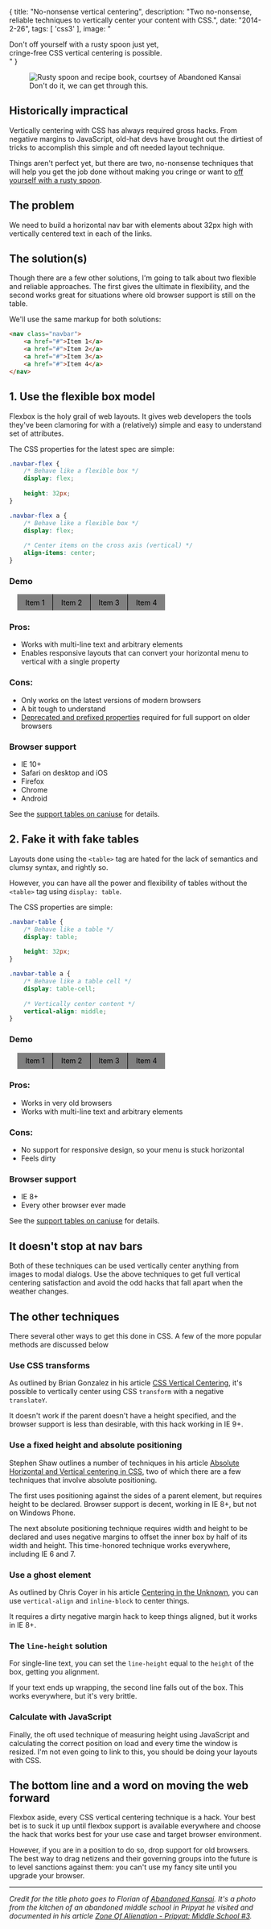 {
    title: "No-nonsense vertical centering",
    description: "Two no-nonsense, reliable techniques to vertically center your content with CSS.",
    date: "2014-2-26",
    tags: [
        'css3'
    ],
    image: "<div class='vCenter fullMast whiteText bigShadow' style='background-image: url(images/rusty-spoon-and-recipe-book.jpg);'>Don't off yourself with a rusty spoon just yet, <br>cringe-free CSS vertical centering is possible.</div>"
}

<style>
    .navbar {
        margin: 1rem;
    }
    .navbar a {
        padding: 0 1rem;

        background: gray;
        
        color: black;

        text-decoration: none;
    }

    .navbar a:not(:last-child) {
        border-right: 0.0625rem solid rgb(0,0,0);
    }

    .navbar-table {
        display: table;
        
        height: 2rem;
    }

    .navbar-table a {
        display: table-cell;
        
        vertical-align: middle;
    }

    .navbar-flex {
        display: flex;
        
        height: 2rem;
    }

    .navbar-flex a {
        display: flex;
        
        align-items: center;
    }
</style>

<figure class="headingImage">
<img src="images/rusty-spoon-and-recipe-book-large.jpg" title="Rusty spoon and recipe book, courtsey of Abandoned Kansai">
<figcaption>Don't do it, we can get through this.</figure>
</figure>

## Historically impractical

Vertically centering with CSS has always required gross hacks. From negative margins to JavaScript, old-hat devs have brought out the dirtiest of tricks to accomplish this simple and oft needed layout technique.

Things aren't perfect yet, but there are two, no-nonsense techniques that will help you get the job done without making you cringe or want to [off yourself with a rusty spoon].

## The problem

We need to build a horizontal nav bar with elements about 32px high with vertically centered text in each of the links.

## The solution(s)

Though there are a few other solutions, I'm going to talk about two flexible and reliable approaches. The first gives the ultimate in flexibility, and the second works great for situations where old browser support is still on the table.

We'll use the same markup for both solutions:

```html
<nav class="navbar">
    <a href="#">Item 1</a>
    <a href="#">Item 2</a>
    <a href="#">Item 3</a>
    <a href="#">Item 4</a>
</nav>
```


## 1. Use the flexible box model

Flexbox is the holy grail of web layouts. It gives web developers the tools they've been clamoring for with a (relatively) simple and easy to understand set of attributes.

The CSS properties for the latest spec are simple:

```css
.navbar-flex {
    /* Behave like a flexible box */
    display: flex;
    
    height: 32px;
}

.navbar-flex a {
    /* Behave like a flexible box */
    display: flex;
    
    /* Center items on the cross axis (vertical) */
    align-items: center;
}
```

### Demo

<nav class="navbar navbar-flex">
    <a href="#">Item 1</a>
    <a href="#">Item 2</a>
    <a href="#">Item 3</a>
    <a href="#">Item 4</a>
</nav>

### Pros:
* Works with multi-line text and arbitrary elements
* Enables responsive layouts that can convert your horizontal menu to vertical with a single property

### Cons:
* Only works on the latest versions of modern browsers
* A bit tough to understand
* [Deprecated and prefixed properties][Using flexbox] required for full support on older browsers

### Browser support
* IE 10+
* Safari on desktop and iOS
* Firefox
* Chrome
* Android

See the [support tables on caniuse](http://caniuse.com/flexbox) for details.


## 2. Fake it with fake tables

Layouts done using the `<table>` tag are hated for the lack of semantics and clumsy syntax, and rightly so.

However, you can have all the power and flexibility of tables without the `<table>` tag using `display: table`.

The CSS properties are simple:

```css
.navbar-table {
    /* Behave like a table */
    display: table;
    
    height: 32px;
}

.navbar-table a {
    /* Behave like a table cell */
    display: table-cell;
    
    /* Vertically center content */
    vertical-align: middle;
}
```

### Demo

<nav class="navbar navbar-table">
    <a href="#">Item 1</a>
    <a href="#">Item 2</a>
    <a href="#">Item 3</a>
    <a href="#">Item 4</a>
</nav>

### Pros:
* Works in very old browsers
* Works with multi-line text and arbitrary elements

### Cons:
* No support for responsive design, so your menu is stuck horizontal
* Feels dirty

### Browser support
* IE 8+
* Every other browser ever made

See the [support tables on caniuse](http://caniuse.com/css-table) for details.


## It doesn't stop at nav bars

Both of these techniques can be used vertically center anything from images to modal dialogs. Use the above techniques to get full vertical centering satisfaction and avoid the odd hacks that fall apart when the weather changes.

## The other techniques

There several other ways to get this done in CSS. A few of the more popular methods are discussed below

### Use CSS transforms

As outlined by Brian Gonzalez in his article [CSS Vertical Centering][translate y approach], it's possible to vertically center using CSS `transform` with a negative `translateY`.

It doesn't work if the parent doesn't have a height specified, and the browser support is less than desirable, with this hack working in IE 9+.

### Use a fixed height and absolute positioning

Stephen Shaw outlines a number of techniques in his article [Absolute Horizontal and Vertical centering in CSS], two of which there are a few techniques that involve absolute positioning.

The first uses positioning against the sides of a parent element, but requires height to be declared. Browser support is decent, working in IE 8+, but not on Windows Phone.

The next absolute positioning technique requires width and height to be declared and uses negative margins to offset the inner box by half of its width and height. This time-honored technique works everywhere, including IE 6 and 7.

### Use a ghost element

As outlined by Chris Coyer in his article [Centering in the Unknown], you can use `vertical-align` and `inline-block` to center things.

It requires a dirty negative margin hack to keep things aligned, but it works in IE 8+.

### The `line-height` solution

For single-line text, you can set the `line-height` equal to the `height` of the box, getting you alignment.

If your text ends up wrapping, the second line falls out of the box. This works everywhere, but it's very brittle.

### Calculate with JavaScript

Finally, the oft used technique of measuring height using JavaScript and calculating the correct position on load and every time the window is resized. I'm not even going to link to this, you should be doing your layouts with CSS.

## The bottom line and a word on moving the web forward

Flexbox aside, every CSS vertical centering technique is a hack. Your best bet is to suck it up until flexbox support is available everywhere and choose the hack that works best for your use case and target browser environment.

However, if you are in a position to do so, drop support for old browsers. The best way to drag netizens and their governing groups into the future is to level sanctions against them: you can't use my fancy site until you upgrade your browser.

<hr>

<em class="grayText">Credit for the title photo goes to Florian of [Abandoned Kansai]. It's a photo from the kitchen of an abandoned middle school in Pripyat he visited and documented in his article [Zone Of Alienation - Pripyat: Middle School #3].</em>


[Zone Of Alienation - Pripyat: Middle School #3]: http://abandonedkansai.com/2011/02/03/zone-of-alienation-pripyat-middle-school-no-3/
[Abandoned Kansai]: http://abandonedkansai.com/
[off yourself with a rusty spoon]: http://www.reddit.com/r/programming/comments/1yypr8/refreshing_satirical_article_backend_css/cfp2whv
[Using flexbox]: http://css-tricks.com/using-flexbox/
[Absolute Horizontal and Vertical centering in CSS]: http://coding.smashingmagazine.com/2013/08/09/absolute-horizontal-vertical-centering-css/
[Centering in the Unknown]: http://css-tricks.com/centering-in-the-unknown/
[translate y approach]: http://davidwalsh.name/css-vertical-center
